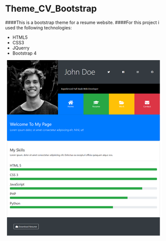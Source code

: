 # Theme_CV_Bootstrap
####This is a bootstrap theme for a resume website.
####For this project i used the following technologies:
* HTML5
* CSS3
* JQuerry
* Bootstrap 4

![Project Preview](https://raw.githubusercontent.com/Andrei1694/Theme_CV_Bootstrap/master/git-img.png)
